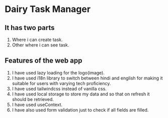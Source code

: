 # Dairy Task Manager
  
## It has two parts 
1) Where i can create task.
2) Other where i can see task.
   
## Features of the web app  
1) I have used lazy loading for the logo(image).
2) I have used i18n library to switch between hindi and english for making it suitable for users with varying tech proficiency.
3) I have used tailwindcss instead of vanilla css.
4) I have used local storage to store my data and so that on refresh it should be retrieved.
5) I have used useContext.
6) I have also used form validation just to check if all fields are filled.

